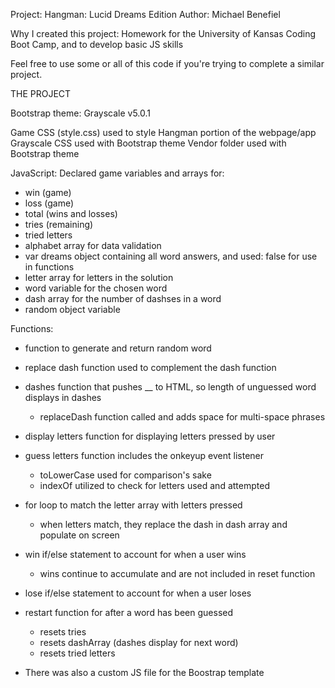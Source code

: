 Project: Hangman: Lucid Dreams Edition
Author: Michael Benefiel

Why I created this project: Homework for the University of Kansas Coding Boot Camp, and to develop basic JS skills

Feel free to use some or all of this code if you're trying to complete a similar project.


THE PROJECT

Bootstrap theme: Grayscale v5.0.1

Game CSS (style.css) used to style Hangman portion of the webpage/app
Grayscale CSS used with Bootstrap theme
Vendor folder used with Bootstrap theme


JavaScript:
Declared game variables and arrays for:
- win (game)
- loss (game)
- total (wins and losses)
- tries (remaining)
- tried letters
- alphabet array for data validation
- var dreams object containing all word answers, and used: false for use in   functions
- letter array for letters in the solution
- word variable for the chosen word
- dash array for the number of dashses in a word
- random object variable

Functions:
- function to generate and return random word

- replace dash function used to complement the dash function

- dashes function that pushes __ to HTML, so length of unguessed word         displays in dashes
  - replaceDash function called and adds space for multi-space phrases

- display letters function for displaying letters pressed by user

- guess letters function includes the onkeyup event listener 
  - toLowerCase used for comparison's sake
  - indexOf utilized to check for letters used and attempted

- for loop to match the letter array with letters pressed
  - when letters match, they replace the dash in dash array and populate on       screen

- win if/else statement to account for when a user wins
  - wins continue to accumulate and are not included in reset function

- lose if/else statement to account for when a user loses

- restart function for after a word has been guessed
  - resets tries
  - resets dashArray (dashes display for next word)
  - resets tried letters

- There was also a custom JS file for the Boostrap template


    